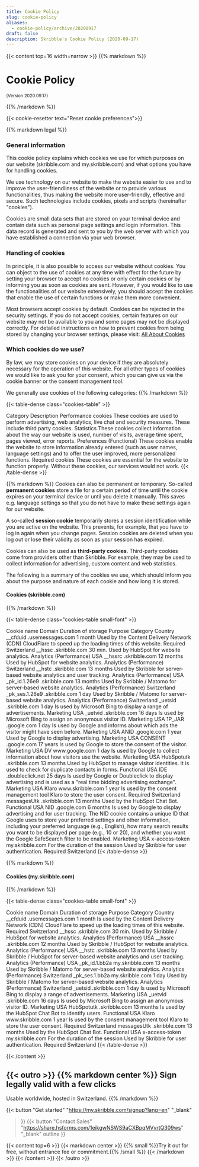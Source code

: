 ```yaml
---
title: Cookie Policy
slug: cookie-policy
aliases:
  - cookie-policy/archive/20200917
draft: false
description: Skribble's Cookie Policy (2020-09-17)
---
```



{{< content top=16 width=narrow >}}
{{% markdown %}}
# Cookie Policy

<small>(Version 2020.09.17)</small>

{{% /markdown %}}

{{< cookie-resetter text="Reset cookie preferences">}}

{{% markdown legal %}}
### General information
This cookie policy explains which cookies we use for which purposes on our website (skribble.com and my.skribble.com) and what options you have for handling cookies.

We use technology on our website to make the website easier to use and to improve the user-friendliness of the website or to provide various functionalities, thus making the website more user-friendly, effective and secure. Such technologies include cookies, pixels and scripts (hereinafter "cookies").

Cookies are small data sets that are stored on your terminal device and contain data such as personal page settings and login information. This data record is generated and sent to you by the web server with which you have established a connection via your web browser.

### Handling of cookies
In principle, it is also possible to access our website without cookies. You can object to the use of cookies at any time with effect for the future by setting your browser to accept no cookies or only certain cookies or by informing you as soon as cookies are sent. However, if you would like to use the functionalities of our website extensively, you should accept the cookies that enable the use of certain functions or make them more convenient. 

Most browsers accept cookies by default. Cookies can be rejected in the security settings. If you do not accept cookies, certain features on our website may not be available to you and some pages may not be displayed correctly. For detailed instructions on how to prevent cookies from being stored by changing your browser settings, please visit: [All About Cookies](https://www.allaboutcookies.org)

### Which cookies do we use?
By law, we may store cookies on your device if they are absolutely necessary for the operation of this website. For all other types of cookies we would like to ask you for your consent, which you can give us via the cookie banner or the consent management tool.

We generally use cookies of the following categories:
{{% /markdown %}}

{{< table-dense class="cookies-table" >}}
<thead>
  <tr>
    <th>Category</th>
    <th>Description</th>
  </tr>
</thead>
<tbody>
  <tr>
    <td>Performance cookies</td>
    <td>These cookies are used to perform advertising, web analytics, live chat and security measures. These include third party cookies.</td>
  </tr>
  <tr>
    <td>Statistics</td>
    <td>These cookies collect information about the way our website is used, number of visits, average time spent, pages viewed, error reports.</td>
  </tr>
  <tr>
    <td>Preferences (Functional)</td>
    <td>These cookies enable the website to store information already entered (such as user names, language settings) and to offer the user improved, more personalized functions.</td>
  </tr>
  <tr>
    <td>Required cookies</td>
    <td>These cookies are essential for the website to function properly. Without these cookies, our services would not work.</td>
  </tr>
</tbody>
{{< /table-dense >}}

{{% markdown %}}
Cookies can also be permanent or temporary. So-called **permanent cookies** store a file for a certain period of time until the cookie expires on your terminal device or until you delete it manually. This saves e.g. language settings so that you do not have to make these settings again for our website. 

A so-called **session cookie** temporarily stores a session identification while you are active on the website. This prevents, for example, that you have to log in again when you change pages. Session cookies are deleted when you log out or lose their validity as soon as your session has expired.

Cookies can also be used as **third-party cookies**. Third-party cookies come from providers other than Skribble. For example, they may be used to collect information for advertising, custom content and web statistics.

The following is a summary of the cookies we use, which should inform you about the purpose and nature of each cookie and how long it is stored.

#### Cookies (skribble.com)

{{% /markdown %}}

{{< table-dense class="cookies-table small-font" >}}
<thead>
  <tr>
    <th>Cookie name</th>
    <th>Domain</th>
    <th>Duration of storage</th>
    <th>Purpose</th>
    <th>Category</th>
    <th>Country</th>
  </tr>
</thead>
<tbody>
  <tr>
    <td>__cfduid</td>
    <td>.usemessages.com</td>
    <td>1 month</td>
    <td>Used by the Content Delivery Network (CDN) CloudFlare to speed up the loading times of this website.</td>
    <td>Required</td>
    <td>Switzerland</td>
  </tr>
  <tr>
    <td>__hssc</td>
    <td>.skribble.com</td>
    <td>30 min.</td>
    <td>Used by HubSpot for website analytics.</td>
    <td>Analytics (Performance)</td>
    <td>USA</td>
  </tr>
  <tr>
    <td>__hssrc</td>
    <td>.skribble.com</td>
    <td>12 months</td>
    <td>Used by HubSpot for website analytics.</td>
    <td>Analytics (Performance)</td>
    <td>Switzerland</td>
  </tr>
  <tr>
    <td>__hstc</td>
    <td>.skribble.com</td>
    <td>13 months</td>
    <td>Used by Skribble for server-based website analytics and user tracking.</td>
    <td>Analytics (Performance)</td>
    <td>USA</td>
  </tr>
  <tr>
    <td>_pk_id.1.26e9</td>
    <td>.skribble.com</td>
    <td>13 months</td>
    <td>Used by Skribble / Matomo for server-based website analytics.</td>
    <td>Analytics (Performance)</td>
    <td>Switzerland</td>
  </tr>
  <tr>
    <td>_pk_ses.1.26e9</td>
    <td>.skribble.com</td>
    <td>1 day</td>
    <td>Used by Skribble / Matomo for server-based website analytics.</td>
    <td>Analytics (Performance)</td>
    <td>Switzerland</td>
  </tr>
  <tr>
    <td>_uetsid</td>
    <td>.skribble.com</td>
    <td>1 day</td>
    <td>Is used by Microsoft Bing to display a range of advertisements.</td>
    <td>Marketing</td>
    <td>USA</td>
  </tr>
  <tr>
    <td>_uetvid</td>
    <td>.skribble.com</td>
    <td>16 days</td>
    <td>Is used by Microsoft Bing to assign an anonymous visitor ID.</td>
    <td>Marketing</td>
    <td>USA</td>
  </tr>
  <tr>
    <td>1P_JAR</td>
    <td>.google.com</td>
    <td>1 day</td>
    <td>Is used by Google and informs about which ads the visitor might have seen before.</td>
    <td>Marketing</td>
    <td>USA</td>
  </tr>
  <tr>
    <td>ANID</td>
    <td>.google.com</td>
    <td>1 year</td>
    <td>Used by Google to display advertising.</td>
    <td>Marketing</td>
    <td>USA</td>
  </tr>
  <tr>
    <td>CONSENT</td>
    <td>.google.com</td>
    <td>17 years</td>
    <td>Is used by Google to store the consent of the visitor.</td>
    <td>Marketing</td>
    <td>USA</td>
  </tr>
  <tr>
    <td>DV</td>
    <td>www.google.com</td>
    <td>1 day</td>
    <td>Is used by Google to collect information about how visitors use the website.</td>
    <td>Marketing</td>
    <td>USA</td>
  </tr>
  <tr>
    <td>HubSpotutk</td>
    <td>.skribble.com</td>
    <td>13 months</td>
    <td>Used by HubSpot to manage visitor identities. It is used to check for duplicate contacts in forms.</td>
    <td>Functional</td>
    <td>USA</td>
  </tr>
  <tr>
    <td>IDE</td>
    <td>.doubleclick.net</td>
    <td>25 days</td>
    <td>Is used by Google or Doubleclick to display advertising and is used as a "real time bidding advertising exchange".</td>
    <td>Marketing</td>
    <td>USA</td>
  </tr>
  <tr>
    <td>Klaro</td>
    <td>www.skribble.com</td>
    <td>1 year</td>
    <td>Is used by the consent management tool Klaro to store the user consent.</td>
    <td>Required</td>
    <td>Switzerland</td>
  </tr>
  <tr>
    <td>messagesUtk</td>
    <td>.skribble.com</td>
    <td>13 months</td>
    <td>Used by the HubSpot Chat Bot.</td>
    <td>Functional</td>
    <td>USA</td>
  </tr>
  <tr>
    <td>NID</td>
    <td>.google.com</td>
    <td>6 months</td>
    <td>Is used by Google to display advertising and for user tracking. The NID cookie contains a unique ID that Google uses to store your preferred settings and other information, including your preferred language (e.g., English), how many search results you want to be displayed per page (e.g., 10 or 20), and whether you want the Google SafeSearch filter to be enabled.</td>
    <td>Marketing</td>
    <td>USA</td>
  </tr>
  <tr>
    <td>x-access-token</td>
    <td>my.skribble.com</td>
    <td>For the duration of the session</td>
    <td>Used by Skribble for user authentication.</td>
    <td>Required</td>
    <td>Switzerland</td>
  </tr>
</tbody>
{{< /table-dense >}}

{{% markdown %}}

#### Cookies (my.skribble.com)

{{% /markdown %}}

{{< table-dense class="cookies-table small-font" >}}
<thead>
  <tr>
    <th>Cookie name</th>
    <th>Domain</th>
    <th>Duration of storage</th>
    <th>Purpose</th>
    <th>Category</th>
    <th>Country</th>
  </tr>
</thead>
<tbody>
  <tr>
    <td>__cfduid</td>
    <td>.usemessages.com</td>
    <td>1 month</td>
    <td>Is used by the Content Delivery Network (CDN) CloudFlare to speed up the loading times of this website.</td>
    <td>Required</td>
    <td>Switzerland</td>
  </tr>
  <tr>
    <td>__hssc</td>
    <td>.skribble.com</td>
    <td>30 min.</td>
    <td>Used by Skribble / HubSpot for website analytics.</td>
    <td>Analytics (Performance)</td>
    <td>USA</td>
  </tr>
  <tr>
    <td>__hssrc</td>
    <td>.skribble.com</td>
    <td>12 months</td>
    <td>Used by Skribble / HubSpot for website analytics.</td>
    <td>Analytics (Performance)</td>
    <td>USA</td>
  </tr>
  <tr>
    <td>__hstc</td>
    <td>.skribble.com</td>
    <td>13 months</td>
    <td>Used by Skribble / HubSpot for server-based website analytics and user tracking.</td>
    <td>Analytics (Performance)</td>
    <td>USA</td>
  </tr>
  <tr>
    <td>_pk_id.1.bb2a</td>
    <td>my.skribble.com</td>
    <td>13 months</td>
    <td>Used by Skribble / Matomo for server-based website analytics.</td>
    <td>Analytics (Performance)</td>
    <td>Switzerland</td>
  </tr>
  <tr>
    <td>_pk_ses.1.bb2a</td>
    <td>my.skribble.com</td>
    <td>1 day</td>
    <td>Used by Skribble / Matomo for server-based website analytics.</td>
    <td>Analytics (Performance)</td>
    <td>Switzerland</td>
  </tr>
  <tr>
    <td>_uetsid</td>
    <td>.skribble.com</td>
    <td>1 day</td>
    <td>Is used by Microsoft Bing to display a range of advertisements.</td>
    <td>Marketing</td>
    <td>USA</td>
  </tr>
  <tr>
    <td>_uetvid</td>
    <td>.skribble.com</td>
    <td>16 days</td>
    <td>Is used by Microsoft Bing to assign an anonymous visitor ID.</td>
    <td>Marketing</td>
    <td>USA</td>
  </tr>
  <tr>
    <td>HubSpotutk</td>
    <td>.skribble.com</td>
    <td>13 months</td>
    <td>Is used by the HubSpot Chat Bot to identify users.</td>
    <td>Functional</td>
    <td>USA</td>
  </tr>
  <tr>
    <td>Klaro</td>
    <td>www.skribble.com</td>
    <td>1 year</td>
    <td>Is used by the consent management tool Klaro to store the user consent.</td>
    <td>Required</td>
    <td>Switzerland</td>
  </tr>
  <tr>
    <td>messagesUtk</td>
    <td>.skribble.com</td>
    <td>13 months</td>
    <td>Used by the HubSpot Chat Bot.</td>
    <td>Functional</td>
    <td>USA</td>
  </tr>
  <tr>
    <td>x-access-token</td>
    <td>my.skribble.com</td>
    <td>For the duration of the session</td>
    <td>Used by Skribble for user authentication.</td>
    <td>Required</td>
    <td>Switzerland</td>
  </tr>
</tbody>
{{< /table-dense >}}

{{< /content >}}

[//]: # (--------------------------------------------------------------------------------------------------------------)

{{< outro >}}
{{% markdown center %}}
Sign legally valid with 
a few clicks
---
Usable worldwide, hosted in Switzerland.
{{% /markdown %}}

{{< button
  "Get started"
  "https://my.skribble.com/signup?lang=en"
  "_blank"
>}}
{{< button
  "Contact Sales"
  "https://share.hsforms.com/1eikgwNSWS9aCXBpqMVvrtQ309ws"
  "_blank"
  outline
>}}

{{< content top=6 >}}
{{< markdown center >}}
{{% small %}}Try it out for free, 
without entrance fee or commitment.{{% /small %}} 
{{< /markdown >}}
{{< /content >}}
{{< /outro >}}